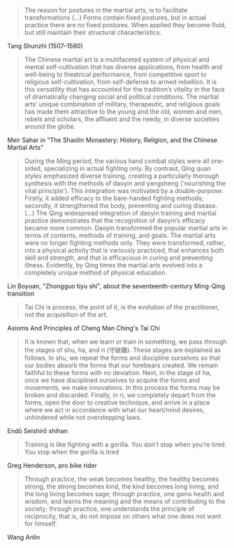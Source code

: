 > The reason for postures in the martial arts, is to facilitate transformations (...) Forms contain fixed postures, but in actual practice there are no fixed postures. When applied they become fluid, but still maintain their structural characteristics.

Tang Shunzhi (1507–1560)

> The Chinese martial art is a multifaceted system of physical and mental self-cultivation that has diverse applications, from health and well-being to theatrical performance, from competitive sport to religious self-cultivation, from self-defense to armed rebellion. It is this versatility that has accounted for the tradition’s vitality in the face of dramatically changing social and political conditions. The martial arts’ unique combination of military, therapeutic, and religious goals has made them attractive to the young and the old, women and men, rebels and scholars, the affluent and the needy, in diverse societies around the globe.

Meir Sahar in "The Shaolin Monastery: History, Religion, and the Chinese Martial Arts"

> During the Ming period, the various hand combat styles were all one-sided, specializing in actual fighting only. By contrast, Qing quan styles emphasized diverse training, creating a particularly thorough synthesis with the methods of daoyin and yangsheng ('nourishing the vital principle'). This integration was motivated by a double-purpose: Firstly, it added efficacy to the bare-handed fighting methods; secondly, it strengthened the body, preventing and curing disease. (...) The Qing widespread integration of daoyin training and martial practice demonstrates that the recognition of daoyin’s efficacy became more common. Daoyin transformed the popular martial arts in terms of contents, methods of training, and goals. The martial arts were no longer fighting methods only. They were transformed, rather, into a physical activity that is variously practiced, that enhances both skill and strength, and that is efficacious in curing and preventing illness. Evidently, by Qing times the martial arts evolved into a completely unique method of physical education.

Lin Boyuan, "Zhongguo tiyu shi", about the seventeenth-century Ming-Qing transition

> Tai Chi is process, the point of it, is the evolution of the practitioner, not the acquisition of the art.

Axioms And Principles of Cheng Man Ching's Tai Chi

> It is known that, when we learn or train in something, we pass through the stages of shu, ha, and ri (守破離). These stages are explained as follows. In shu, we repeat the forms and discipline ourselves so that our bodies absorb the forms that our forebears created. We remain faithful to these forms with no deviation. Next, in the stage of ha, once we have disciplined ourselves to acquire the forms and movements, we make innovations. In this process the forms may be broken and discarded. Finally, in ri, we completely depart from the forms, open the door to creative technique, and arrive in a place where we act in accordance with what our heart/mind desires, unhindered while not overstepping laws.

Endō Seishirō shihan

> Training is like fighting with a gorilla. You don’t stop when you’re tired. You stop when the gorilla is tired

Greg Henderson, pro bike rider

> Through practice, the weak becomes healthy, the healthy becomes strong, the strong becomes kind, the kind becomes long living, and the long living becomes sage; through practice, one gains health and wisdom, and learns the meaning and the means of contributing to the society; through practice, one understands the principle of reciprocity, that is, do not impose on others what one does not want for himself.

Wang Anlin
